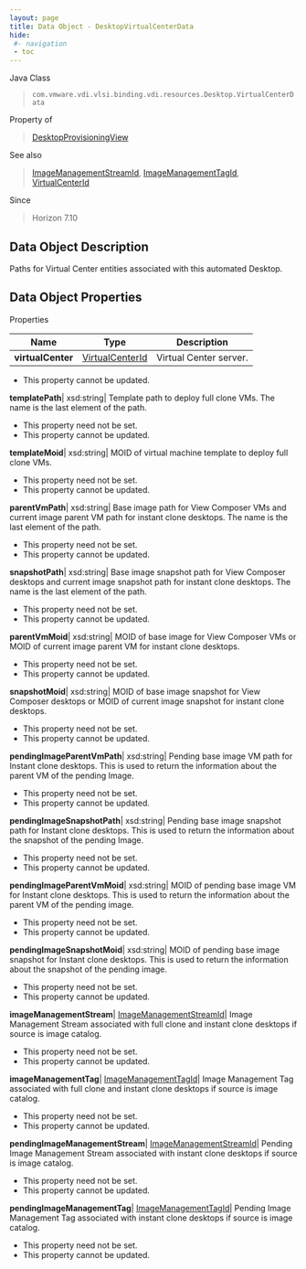 ```yaml
---
layout: page
title: Data Object - DesktopVirtualCenterData
hide:
 #- navigation
 - toc
---
```






Java Class  
> `com.vmware.vdi.vlsi.binding.vdi.resources.Desktop.VirtualCenterData`

Property of  
> [DesktopProvisioningView](vdi.resources.Desktop.DesktopProvisioningView.md#field_detail)

See also  
> [ImageManagementStreamId](vdi.entity.ImageManagementStreamId.md), [ImageManagementTagId](vdi.entity.ImageManagementTagId.md), [VirtualCenterId](vdi.entity.VirtualCenterId.md)

Since  
> Horizon 7.10


## Data Object Description 

Paths for Virtual Center entities associated with this automated Desktop. 

## Data Object Properties

Properties

Name |  Type |  Description   
---|---|---  
**virtualCenter**| [VirtualCenterId](vdi.entity.VirtualCenterId.md)|  Virtual Center server.   


* This property cannot be updated.

  
**templatePath**|  xsd:string|  Template path to deploy full clone VMs. The name is the last element of the path.   


* This property need not be set.
* This property cannot be updated.

  
**templateMoid**|  xsd:string|  MOID of virtual machine template to deploy full clone VMs.   


* This property need not be set.
* This property cannot be updated.

  
**parentVmPath**|  xsd:string|  Base image path for View Composer VMs and current image parent VM path for instant clone desktops. The name is the last element of the path.   


* This property need not be set.
* This property cannot be updated.

  
**snapshotPath**|  xsd:string|  Base image snapshot path for View Composer desktops and current image snapshot path for instant clone desktops. The name is the last element of the path.   


* This property need not be set.
* This property cannot be updated.

  
**parentVmMoid**|  xsd:string|  MOID of base image for View Composer VMs or MOID of current image parent VM for instant clone desktops.   


* This property need not be set.
* This property cannot be updated.

  
**snapshotMoid**|  xsd:string|  MOID of base image snapshot for View Composer desktops or MOID of current image snapshot for instant clone desktops.   


* This property need not be set.
* This property cannot be updated.

  
**pendingImageParentVmPath**|  xsd:string|  Pending base image VM path for Instant clone desktops. This is used to return the information about the parent VM of the pending Image.   


* This property need not be set.
* This property cannot be updated.

  
**pendingImageSnapshotPath**|  xsd:string|  Pending base image snapshot path for Instant clone desktops. This is used to return the information about the snapshot of the pending Image.   


* This property need not be set.
* This property cannot be updated.

  
**pendingImageParentVmMoid**|  xsd:string|  MOID of pending base image VM for Instant clone desktops. This is used to return the information about the parent VM of the pending image.   


* This property need not be set.
* This property cannot be updated.

  
**pendingImageSnapshotMoid**|  xsd:string|  MOID of pending base image snapshot for Instant clone desktops. This is used to return the information about the snapshot of the pending image.   


* This property need not be set.
* This property cannot be updated.

  
**imageManagementStream**| [ImageManagementStreamId](vdi.entity.ImageManagementStreamId.md)|  Image Management Stream associated with full clone and instant clone desktops if source is image catalog.   


* This property need not be set.
* This property cannot be updated.

  
**imageManagementTag**| [ImageManagementTagId](vdi.entity.ImageManagementTagId.md)|  Image Management Tag associated with full clone and instant clone desktops if source is image catalog.   


* This property need not be set.
* This property cannot be updated.

  
**pendingImageManagementStream**| [ImageManagementStreamId](vdi.entity.ImageManagementStreamId.md)|  Pending Image Management Stream associated with instant clone desktops if source is image catalog.   


* This property need not be set.
* This property cannot be updated.

  
**pendingImageManagementTag**| [ImageManagementTagId](vdi.entity.ImageManagementTagId.md)|  Pending Image Management Tag associated with instant clone desktops if source is image catalog.   


* This property need not be set.
* This property cannot be updated.

  
  
  
  
  
  
